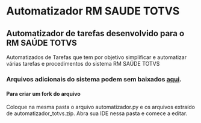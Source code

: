 # Automatizador RM SAUDE TOTVS
<h2>Automatizador de tarefas desenvolvido para o RM SAÚDE TOTVS</h2>
Automatizados de Tarefas que tem por objetivo simplificar e automatizar várias tarefas e procedimentos do sistema RM SAÚDE TOTVS
<h3>Arquivos adicionais do sistema podem sem baixados <a href="https://mega.nz/file/CyoADTpB#emJbYDOJ8uTJb1jBagmwoEVnXHXvUDhvu7GuM1pgFRQ">aqui</a>.</h3>
<h4>Para criar um fork do arquivo</h4>
Coloque na mesma pasta o arquivo automatizador.py e os arquivos extraído de automatizador_totvs.zip.
Abra sua IDE nessa pasta e comece a editar.
